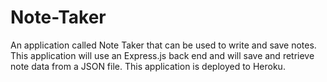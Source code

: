# Note-Taker
An application called Note Taker that can be used to write and save notes. This application will use an Express.js back end and will save and retrieve note data from a JSON file. This application is deployed to Heroku.
